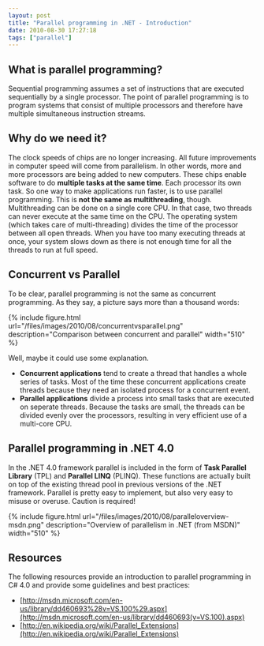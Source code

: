 ```yaml
---
layout: post
title: "Parallel programming in .NET - Introduction"
date: 2010-08-30 17:27:18
tags: ["parallel"]
---
```

## What is parallel programming?
Sequential programming assumes a set of instructions that are executed sequentially by a single processor. The point of parallel programming is to program systems that consist of multiple processors and therefore have multiple simultaneous instruction streams.

## Why do we need it?
The clock speeds of chips are no longer increasing. All future improvements in computer speed will come from parallelism. In other words, more and more processors are being added to new computers. These chips enable software to do **multiple tasks at the same time**. Each processor its own task. So one way to make applications run faster, is to use parallel programming. This is **not the same as multithreading**, though. Multithreading can be done on a single core CPU. In that case, two threads can never execute at the same time on the CPU. The operating system (which takes care of multi-threading) divides the time of the processor between all open threads. When you have too many executing threads at once, your system slows down as there is not enough time for all the threads to run at full speed.

## Concurrent vs Parallel
To be clear, parallel programming is not the same as concurrent programming. As they say, a picture says more than a thousand words:

{% include
    figure.html url="/files/images/2010/08/concurrentvsparallel.png"
    description="Comparison between concurrent and parallel"
    width="510"
%}

Well, maybe it could use some explanation.
* **Concurrent applications** tend to create a thread that handles a whole series of tasks. Most of the time these concurrent applications create threads because they need an isolated process for a concurrent event.
* **Parallel applications** divide a process into small tasks that are executed on seperate threads. Because the tasks are small, the threads can be divided evenly over the processors, resulting in very efficient use of a multi-core CPU.

## Parallel programming in .NET 4.0
In the .NET 4.0 framework parallel is included in the form of **Task Parallel Library** (TPL) and **Parallel LINQ** (PLINQ). These functions are actually built on top of the existing thread pool in previous versions of the .NET framework. Parallel is pretty easy to implement, but also very easy to misuse or overuse. Caution is required!

{% include
    figure.html url="/files/images/2010/08/paralleloverview-msdn.png"
    description="Overview of parallelism in .NET (from MSDN)"
    width="510"
%}

## Resources
The following resources provide an introduction to parallel programming in C# 4.0 and provide some guidelines and best practices:
* [http://msdn.microsoft.com/en-us/library/dd460693%28v=VS.100%29.aspx](http://msdn.microsoft.com/en-us/library/dd460693(v=VS.100).aspx)
* [http://en.wikipedia.org/wiki/Parallel_Extensions](http://en.wikipedia.org/wiki/Parallel_Extensions)
